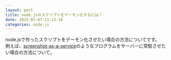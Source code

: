 ```yaml
---
layout: post
title: node.jsのスクリプトをデーモン化するには？
date: 2015-02-07 11:13:10
categories: node.js
---
```

<!-- {% raw %} -->
<p>node.jsで作ったスクリプトをデーモン化させたい場合の方法についてです。<br>
例えば、<a href="https://github.com/fzaninotto/screenshot-as-a-service" rel="nofollow">screenshot-as-a-service</a>のようなプログラムをサーバーに常駐させたい場合の方法について。</p>
<!-- {% endraw %} -->
